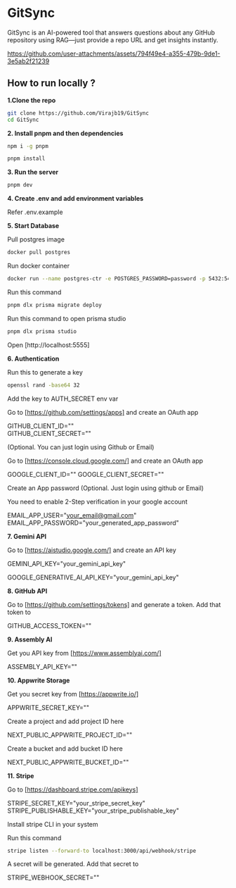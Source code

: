 # GitSync

GitSync is an AI-powered tool that answers questions about any GitHub repository using RAG—just provide a repo URL and get insights instantly.

https://github.com/user-attachments/assets/794f49e4-a355-479b-9de1-3e5ab2f21239

## How to run locally ?

**1.Clone the repo**

```bash 
git clone https://github.com/Virajb19/GitSync
cd GitSync
```
**2. Install pnpm and then dependencies**

```bash 
npm i -g pnpm
```
```bash
pnpm install
```

**3. Run the server**

```bash
pnpm dev
```

**4. Create .env and add environment variables**

Refer .env.example

**5. Start Database**

Pull postgres image

```bash
docker pull postgres
```
Run docker container

```bash
docker run --name postgres-ctr -e POSTGRES_PASSWORD=password -p 5432:5432 -d postgres

```
Run this command

```bash
pnpm dlx prisma migrate deploy
```

Run this command to open prisma studio

```bash
pnpm dlx prisma studio
```
Open [http://localhost:5555]

**6. Authentication**

Run this to generate a key

```bash
openssl rand -base64 32
```

Add the key to AUTH_SECRET env var

Go to [https://github.com/settings/apps] and create an OAuth app

GITHUB_CLIENT_ID=""  
GITHUB_CLIENT_SECRET=""  

(Optional. You can just login using Github or Email)

Go to [https://console.cloud.google.com/] and create an OAuth app

GOOGLE_CLIENT_ID="" GOOGLE_CLIENT_SECRET=""

Create an App password (Optional. Just login using github or Email)

You need to enable 2-Step verification in your google account

EMAIL_APP_USER="your_email@gmail.com"
EMAIL_APP_PASSWORD="your_generated_app_password"

**7. Gemini API**

Go to [https://aistudio.google.com/] and create an API key

GEMINI_API_KEY="your_gemini_api_key"

GOOGLE_GENERATIVE_AI_API_KEY="your_gemini_api_key"

**8. GitHub API**

Go to [https://github.com/settings/tokens] and generate a token. Add that token to 

GITHUB_ACCESS_TOKEN=""

**9. Assembly AI**

Get you API key from [https://www.assemblyai.com/]

ASSEMBLY_API_KEY=""

**10. Appwrite Storage**

Get you secret key from [https://appwrite.io/]

APPWRITE_SECRET_KEY=""

Create a project and add project ID here

NEXT_PUBLIC_APPWRITE_PROJECT_ID=""

Create a bucket and add bucket ID here

NEXT_PUBLIC_APPWRITE_BUCKET_ID=""

**11. Stripe**

Go to [https://dashboard.stripe.com/apikeys]

STRIPE_SECRET_KEY="your_stripe_secret_key"
STRIPE_PUBLISHABLE_KEY="your_stripe_publishable_key"

Install stripe CLI in your system

Run this command

```bash
stripe listen --forward-to localhost:3000/api/webhook/stripe
```

A secret will be generated. Add that secret to 

STRIPE_WEBHOOK_SECRET=""




